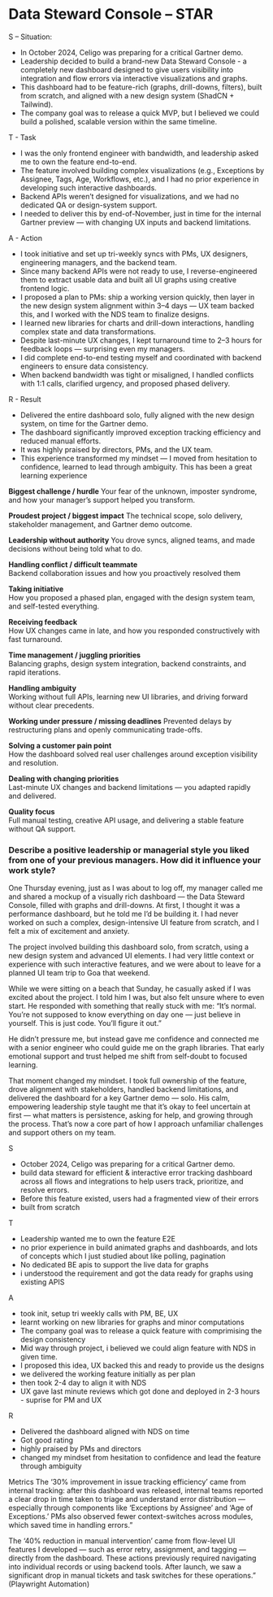 # Data Steward Console – STAR

S – Situation:
- In October 2024, Celigo was preparing for a critical Gartner demo.
- Leadership decided to build a brand-new Data Steward Console - a completely new dashboard designed to give users visibility into integration and flow errors via interactive visualizations and graphs.
- This dashboard had to be feature-rich (graphs, drill-downs, filters), built from scratch, and aligned with a new design system (ShadCN + Tailwind).
- The company goal was to release a quick MVP, but I believed we could build a polished, scalable version within the same timeline.

T - Task
- I was the only frontend engineer with bandwidth, and leadership asked me to own the feature end-to-end.
- The feature involved building complex visualizations (e.g., Exceptions by Assignee, Tags, Age, Workflows, etc.), and I had no prior experience in developing such interactive dashboards.
- Backend APIs weren’t designed for visualizations, and we had no dedicated QA or design-system support.
- I needed to deliver this by end-of-November, just in time for the internal Gartner preview — with changing UX inputs and backend limitations.

A - Action
- I took initiative and set up tri-weekly syncs with PMs, UX designers, engineering managers, and the backend team.
- Since many backend APIs were not ready to use, I reverse-engineered them to extract usable data and built all UI graphs using creative frontend logic.
- I proposed a plan to PMs: ship a working version quickly, then layer in the new design system alignment within 3–4 days — UX team backed this, and I worked with the NDS team to finalize designs.
- I learned new libraries for charts and drill-down interactions, handling complex state and data transformations.
- Despite last-minute UX changes, I kept turnaround time to 2–3 hours for feedback loops — surprising even my managers.
- I did complete end-to-end testing myself and coordinated with backend engineers to ensure data consistency.
- When backend bandwidth was tight or misaligned, I handled conflicts with 1:1 calls, clarified urgency, and proposed phased delivery.

R - Result
- Delivered the entire dashboard solo, fully aligned with the new design system, on time for the Gartner demo.
- The dashboard significantly improved exception tracking efficiency and reduced manual efforts.
- It was highly praised by directors, PMs, and the UX team.
- This experience transformed my mindset — I moved from hesitation to confidence, learned to lead through ambiguity. This has been a great learning experience

**Biggest challenge / hurdle**
Your fear of the unknown, imposter syndrome, and how your manager’s support helped you transform.

**Proudest project / biggest impact**
The technical scope, solo delivery, stakeholder management, and Gartner demo outcome.

**Leadership without authority**
You drove syncs, aligned teams, and made decisions without being told what to do.

**Handling conflict / difficult teammate**     
Backend collaboration issues and how you proactively resolved them

**Taking initiative**                          
How you proposed a phased plan, engaged with the design system team, and self-tested everything.  

**Receiving feedback**                         
How UX changes came in late, and how you responded constructively with fast turnaround.           

**Time management / juggling priorities**      
Balancing graphs, design system integration, backend constraints, and rapid iterations.           

**Handling ambiguity**                         
Working without full APIs, learning new UI libraries, and driving forward without clear precedents. 

**Working under pressure / missing deadlines** 
Prevented delays by restructuring plans and openly communicating trade-offs.                      

**Solving a customer pain point**              
How the dashboard solved real user challenges around exception visibility and resolution.         

**Dealing with changing priorities**           
Last-minute UX changes and backend limitations — you adapted rapidly and delivered.               

**Quality focus**                              
Full manual testing, creative API usage, and delivering a stable feature without QA support.      


### Describe a positive leadership or managerial style you liked from one of your previous managers. How did it influence your work style?
One Thursday evening, just as I was about to log off, my manager called me and shared a mockup of a visually rich dashboard — the Data Steward Console, filled with graphs and drill-downs. At first, I thought it was a performance dashboard, but he told me I’d be building it. I had never worked on such a complex, design-intensive UI feature from scratch, and I felt a mix of excitement and anxiety.

The project involved building this dashboard solo, from scratch, using a new design system and advanced UI elements. I had very little context or experience with such interactive features, and we were about to leave for a planned UI team trip to Goa that weekend.

While we were sitting on a beach that Sunday, he casually asked if I was excited about the project. I told him I was, but also felt unsure where to even start. He responded with something that really stuck with me: “It’s normal. You’re not supposed to know everything on day one — just believe in yourself. This is just code. You’ll figure it out.”

He didn’t pressure me, but instead gave me confidence and connected me with a senior engineer who could guide me on the graph libraries. That early emotional support and trust helped me shift from self-doubt to focused learning.

That moment changed my mindset. I took full ownership of the feature, drove alignment with stakeholders, handled backend limitations, and delivered the dashboard for a key Gartner demo — solo. His calm, empowering leadership style taught me that it’s okay to feel uncertain at first — what matters is persistence, asking for help, and growing through the process. That’s now a core part of how I approach unfamiliar challenges and support others on my team.



S
- October 2024, Celigo was preparing for a critical Gartner demo.
- build data steward for efficient & interactive error tracking dashboard across all flows and integrations to help users track, prioritize, and resolve errors.
- Before this feature existed, users had a fragmented view of their errors
- built from scratch

T
- Leadership wanted me to own the feature E2E
- no prior experience in build animated graphs and dashboards, and lots of concepts which I just studied about like polling, pagination
- No dedicated BE apis to support the live data for graphs
- i understood the requirement and got the data ready for graphs using existing APIS

A
- took init, setup tri weekly calls with PM, BE, UX
- learnt working on new libraries for graphs and minor computations
- The company goal was to release a quick feature with comprimising the design consistency
- Mid way through project, i believed we could align feature with NDS in given time.
- I proposed this idea, UX backed this and ready to provide us the designs
- we delivered the working feature initially as per plan
- then took 2-4 day to align it with NDS
- UX gave last minute reviews which got done and deployed in 2-3 hours - suprise for PM and UX

R
- Delivered the dashboard aligned with NDS on time
- Got good rating
- highly praised by PMs and directors
- changed my mindset from hesitation to confidence and lead the feature through ambiguity

Metrics
The ‘30% improvement in issue tracking efficiency’ came from internal tracking: after this dashboard was released, internal teams reported a clear drop in time taken to triage and understand error distribution — especially through components like ‘Exceptions by Assignee’ and ‘Age of Exceptions.’ PMs also observed fewer context-switches across modules, which saved time in handling errors.”

The ‘40% reduction in manual intervention’ came from flow-level UI features I developed — such as error retry, assignment, and tagging — directly from the dashboard. These actions previously required navigating into individual records or using backend tools. After launch, we saw a significant drop in manual tickets and task switches for these operations.” (Playwright Automation)

